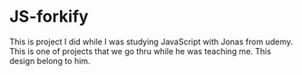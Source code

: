 # JS-forkify

This is project I did while I was studying JavaScript with Jonas from udemy. This is one of projects that we go thru while he was teaching me. This design belong to him.
